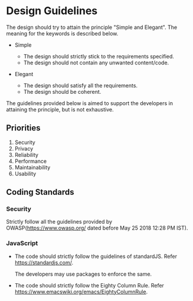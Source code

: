# Design Guidelines

The design should try to attain the principle "Simple and Elegant". The meaning
for the keywords is described below.

* Simple
  - The design should strictly stick to the requirements specified.
  - The design should not contain any unwanted content/code.


* Elegant
  - The design should satisfy all the requirements.
  - The design should be coherent.

The guidelines provided below is aimed to support the developers in attaining
the principle, but is not exhaustive.

## Priorities
1. Security
2. Privacy
3. Reliability
4. Performance
5. Maintainability
6. Usability

## Coding Standards

### Security

Strictly follow all the guidelines provided by OWASP(https://www.owasp.org/
  dated before May 25 2018 12:28 PM IST).

### JavaScript
* The code should strictly follow the guidelines of standardJS. Refer
https://standardjs.com/.

  The developers may use packages to enforce the same.

* The code should strictly follow the Eighty Column Rule. Refer
https://www.emacswiki.org/emacs/EightyColumnRule.
